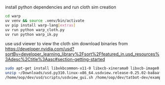 install python dependencies and run cloth sim creation

```bash
cd warp
uv venv && source .venv/bin/activate
uv pip install warp-lang[extras]
uv run python warp_cloth.py
uv run python warp_ik.py
```

use usd viewer to view the cloth sim
download binaries from https://developer.nvidia.com/usd?sortBy=developer_learning_library%2Fsort%2Ffeatured_in.usd_resources%3Adesc%2Ctitle%3Aasc#section-getting-started

```bash
sudo apt-get install libxkbcommon-x11-0 libxcb-xinerama0 libxcb-image0 libxcb-shape0 libxcb-render-util0 libxcb-icccm4 libxcb-keysyms1
unzip ~/Downloads/usd.py310.linux-x86_64.usdview.release-0.25.02-ba8aaf1f.zip -d ~/dev/usd
/home/oop/dev/usd/scripts/usdview_gui.sh /home/oop/dev/tatbot-dev/example_cloth.usd
```

